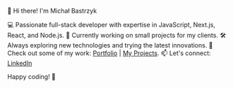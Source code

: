 👋 Hi there! I'm Michał Bastrzyk

💻 Passionate full-stack developer with expertise in JavaScript, Next.js, React, and Node.js.
🌱 Currently working on small projects for my clients.
🛠️ Always exploring new technologies and trying the latest innovations.
🌟 Check out some of my work: [Portfolio](https://appi.codes) | [My Projects](https://github.com/MichalBastrzyk?tab=repositories).
📫 Let's connect: [LinkedIn](https://www.linkedin.com/in/michal-bastrzyk/)

Happy coding! 🚀
